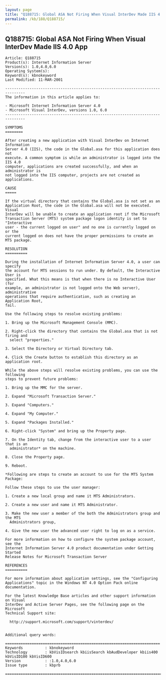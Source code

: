 ```yaml
---
layout: page
title: "Q188715: Global ASA Not Firing When Visual InterDev Made IIS 4.0 App"
permalink: /kb/188/Q188715/
---
```


## Q188715: Global ASA Not Firing When Visual InterDev Made IIS 4.0 App

	Article: Q188715
	Product(s): Internet Information Server
	Version(s): 1.0,4.0,6.0
	Operating System(s): 
	Keyword(s): kbnokeyword
	Last Modified: 11-MAR-2001
	
	-------------------------------------------------------------------------------
	The information in this article applies to:
	
	- Microsoft Internet Information Server 4.0 
	- Microsoft Visual InterDev, versions 1.0, 6.0 
	-------------------------------------------------------------------------------
	
	SYMPTOMS
	========
	
	After creating a new application with Visual InterDev on Internet Information
	Server 4.0 (IIS), the code in the Global.asa for this application does not
	execute. A common symptom is while an administrator is logged into the IIS 4.0
	computer, applications are created successfully, and when an administrator is
	not logged into the IIS computer, projects are not created as applications.
	
	CAUSE
	=====
	
	If the virtual directory that contains the Global.asa is not set as an
	Application Root, the code in the Global.asa will not be executed. Visual
	InterDev will be unable to create an application root if the Microsoft
	Transaction Server (MTS) system package logon identity is set to "Interactive
	user - the current logged on user" and no one is currently logged on or the
	current logged on does not have the proper permissions to create an MTS package.
	
	RESOLUTION
	==========
	
	During the installation of Internet Information Server 4.0, a user can specify
	the account for MTS sessions to run under. By default, the Interactive User is
	specified. What this means is that when there is no Interactive User (for
	example, an administrator is not logged onto the Web server), administrative
	operations that require authentication, such as creating an Application Root,
	fail.
	
	Use the following steps to resolve existing problems:
	
	1. Bring up the Microsoft Management Console (MMC).
	
	2. Right-click the directory that contains the Global.asa that is not firing and
	  select "properties."
	
	3. Select the Directory or Virtual Directory tab.
	
	4. Click the Create button to establish this directory as an application root.
	
	While the above steps will resolve existing problems, you can use the following
	steps to prevent future problems:
	
	1. Bring up the MMC for the server.
	
	2. Expand "Microsoft Transaction Server."
	
	3. Expand "Computers."
	
	4. Expand "My Computer."
	
	5. Expand "Packages Installed."
	
	6. Right-click "System" and bring up the Property page.
	
	7. On the Identity tab, change from the interactive user to a user that is an
	  administrator* on the machine.
	
	8. Close the Property page.
	
	9. Reboot.
	
	*Following are steps to create an account to use for the MTS System Package:
	
	Follow these steps to use the user manager:
	
	1. Create a new local group and name it MTS Administrators.
	
	2. Create a new user and name it MTS Administrator.
	
	3. Make the new user a member of the both the Administrators group and the MTS
	  Administrators group,
	
	4. Give the new user the advanced user right to log on as a service.
	
	For more information on how to configure the system package account, see the
	Internet Information Server 4.0 product documentation under Getting Started
	Release Notes for Microsoft Transaction Server
	
	REFERENCES
	==========
	
	For more information about application settings, see the "Configuring
	Applications" topic in the Windows NT 4.0 Option Pack online documentation.
	
	For the latest Knowledge Base articles and other support information on Visual
	InterDev and Active Server Pages, see the following page on the Microsoft
	Technical Support site:
	
	  http://support.microsoft.com/support/vinterdev/
	
	
	Additional query words:
	
	======================================================================
	Keywords          : kbnokeyword 
	Technology        : kbVisIDsearch kbiisSearch kbAudDeveloper kbiis400 kbVisID100 kbVisID600
	Version           : :1.0,4.0,6.0
	Issue type        : kbprb
	
	=============================================================================
	
